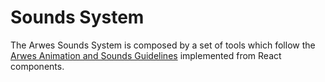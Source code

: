 # Sounds System

The Arwes Sounds System is composed by a set of tools which follow the
[Arwes Animation and Sounds Guidelines](../../guidelines/animation-and-sounds.md)
implemented from React components.
